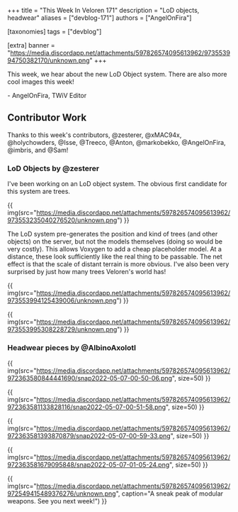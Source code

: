 +++
title = "This Week In Veloren 171"
description = "LoD objects, headwear"
aliases = ["devblog-171"]
authors = ["AngelOnFira"]

[taxonomies]
tags = ["devblog"]

[extra]
banner = "https://media.discordapp.net/attachments/597826574095613962/973553994750382170/unknown.png"
+++

This week, we hear about the new LoD Object system. There are also more cool
images this week!

\- AngelOnFira, TWiV Editor

## Contributor Work

Thanks to this week's contributors, @zesterer, @xMAC94x, @holychowders, @Isse,
@Treeco, @Anton, @markobekko, @AngelOnFira, @imbris, and @Sam!

### LoD Objects by @zesterer

I've been working on an LoD object system. The obvious first candidate for this
system are trees.

{{
  img(src="https://media.discordapp.net/attachments/597826574095613962/973553235040276520/unknown.png")
}}

The LoD system pre-generates the position and kind of trees (and other objects)
on the server, but not the models themselves (doing so would be very costly).
This allows Voxygen to add a cheap placeholder model. At a distance, these look
sufficiently like the real thing to be passable. The net effect is that the
scale of distant terrain is more obvious. I've also been very surprised by just
how many trees Veloren's world has!

{{
  img(src="https://media.discordapp.net/attachments/597826574095613962/973553994125439006/unknown.png")
}}

{{
  img(src="https://media.discordapp.net/attachments/597826574095613962/973553995308228729/unknown.png")
}}

### Headwear pieces by @AlbinoAxolotl

{{
  img(src="https://media.discordapp.net/attachments/597826574095613962/972363580844441690/snap2022-05-07-00-50-06.png",
  size=50)
}}

{{
  img(src="https://media.discordapp.net/attachments/597826574095613962/972363581133828116/snap2022-05-07-00-51-58.png",
  size=50)
}}

{{
  img(src="https://media.discordapp.net/attachments/597826574095613962/972363581393870879/snap2022-05-07-00-59-33.png",
  size=50)
}}

{{
  img(src="https://media.discordapp.net/attachments/597826574095613962/972363581679095848/snap2022-05-07-01-05-24.png",
  size=50)
}}

{{
  img(src="https://media.discordapp.net/attachments/597826574095613962/972549415489376276/unknown.png",
  caption="A sneak peak of modular weapons. See you next week!")
}}
